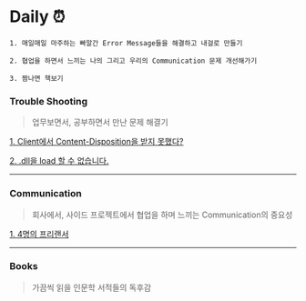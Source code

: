 # Daily :alarm_clock:

`1. 매일매일 마주하는 빠알간 Error Message들을 해결하고 내걸로 만들기`

`2. 협업을 하면서 느끼는 나의 그리고 우리의 Communication 문제 개선해가기`

`3. 짬나면 책보기`

### Trouble Shooting

> 업무보면서, 공부하면서 만난 문제 해결기

[1. Client에서 Content-Disposition을 받지 못했다?](./TroubleShooting/cors-content-disposition.md)

[2. .dll을 load 할 수 없습니다.](./TroubleShooting/cannot-load-dll.md)

---

### Communication

> 회사에서, 사이드 프로젝트에서 협업을 하며 느끼는 Communication의 중요성

[1. 4명의 프리랜서](./Communication/4freelancers.md)

---

### Books

> 가끔씩 읽을 인문학 서적들의 독후감
